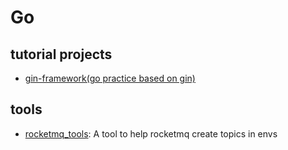 # Go

## tutorial projects
- [gin-framework(go practice based on gin)](https://github.com/oneWalker/gin-framework)


## tools

- [rocketmq_tools](https://github.com/oneWalker/rocketmq_tools): A tool to help rocketmq create topics in envs

